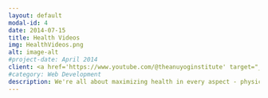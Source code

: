 ```yaml
---
layout: default
modal-id: 4
date: 2014-07-15
title: Health Videos
img: HealthVideos.png
alt: image-alt
#project-date: April 2014
client: <a href='https://www.youtube.com/@theanuyoginstitute' target="_blank; style = "color: red">Visit the Youtube channel for all the health-related videos</a>
#category: Web Development
description: We're all about maximizing health in every aspect - physical, mental, social, and spiritual! 🌟 Elevate your lifestyle and boost your well-being with our expert-reviewed recommendations. We dive into the realms of Natural Sciences, Ayurveda, Agama, Vedanta, curated scientific insights, follower experiences, and the principles of Jainopathy! 📚 Let's explore the secrets of a holistic life together. 🌈
---
```

